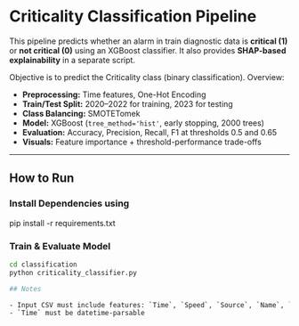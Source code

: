 # Criticality Classification Pipeline

This pipeline predicts whether an alarm in train diagnostic data is **critical (1)** or **not critical (0)** using an XGBoost classifier. It also provides **SHAP-based explainability** in a separate script.

Objective is to predict the Criticality class (binary classification). Overview:

- **Preprocessing:** Time features, One-Hot Encoding
- **Train/Test Split:** 2020–2022 for training, 2023 for testing
- **Class Balancing:** SMOTETomek
- **Model:** XGBoost (`tree_method='hist'`, early stopping, 2000 trees)
- **Evaluation:** Accuracy, Precision, Recall, F1 at thresholds 0.5 and 0.65
- **Visuals:** Feature importance + threshold-performance trade-offs
---
## How to Run

### Install Dependencies using

pip install -r requirements.txt


### Train & Evaluate Model

```bash
cd classification
python criticality_classifier.py

## Notes

- Input CSV must include features: `Time`, `Speed`, `Source`, `Name`, `Type`, `Master`, `Event_type`, `Real_Monitor`, `cod`, `Colour`, `Criticality`
- `Time` must be datetime-parsable